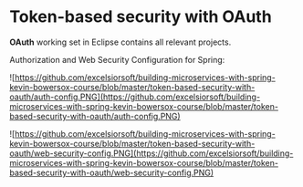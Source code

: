 # Token-based security with OAuth

**OAuth** working set in Eclipse contains all relevant projects.

Authorization and Web Security Configuration for Spring:

![https://github.com/excelsiorsoft/building-microservices-with-spring-kevin-bowersox-course/blob/master/token-based-security-with-oauth/auth-config.PNG](https://github.com/excelsiorsoft/building-microservices-with-spring-kevin-bowersox-course/blob/master/token-based-security-with-oauth/auth-config.PNG)

![https://github.com/excelsiorsoft/building-microservices-with-spring-kevin-bowersox-course/blob/master/token-based-security-with-oauth/web-security-config.PNG](https://github.com/excelsiorsoft/building-microservices-with-spring-kevin-bowersox-course/blob/master/token-based-security-with-oauth/web-security-config.PNG)

